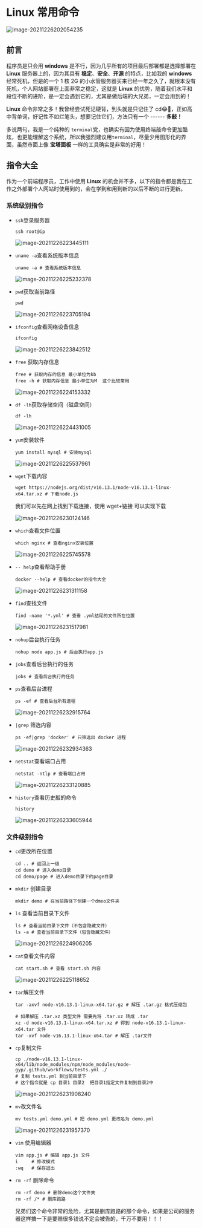 # Linux 常用命令

![image-20211226202054235](https://vitepress-source.oss-cn-beijing.aliyuncs.com/typoraimage-20211226202054235.png)

## 前言

程序员是只会用 **windows** 是不行，因为几乎所有的项目最后部署都是选择部署在 **Linux** 服务器上的，因为其具有 **稳定**、**安全**、**开源** 的特点，比如我的 **windows** 经常死机，但是的一个 1 核 2G 的小水管服务器买来已经一年之久了，就根本没有死机，个人网站部署在上面非常之稳定，这就是 **Linux** 的优势，随着我们水平和段位不断的进阶，是一定会遇到它的，尤其是做后端的大兄弟，一定会用到的！

**Linux** 命令非常之多！我曾经尝试死记硬背，到头就是只记住了 cd😂🤣，正如高中背单词，好记性不如烂笔头，想要记住它们，方法只有一个 ------ **多敲！**

多说两句，我是一个纯种的 `terminal`党，也确实有因为使用终端敲命令更加酷炫，也更能理解这个系统，所以我强烈建议用`terminal`，尽量少用图形化的界面，虽然市面上像 **宝塔面板** 一样的工具确实是非常的好用！

## 指令大全

作为一个前端程序员，工作中使用 **Linux** 的机会并不多，以下的指令都是我在工作之外部署个人网站时使用到的，会在学到和用到新的以后不断的进行更新。

### 系统级别指令

- `ssh`登录服务器

  ```
  ssh root@ip
  ```

  ![image-20211226223445111](https://vitepress-source.oss-cn-beijing.aliyuncs.com/typoraimage-20211226223445111.png)

- `uname -a`查看系统版本信息

  ```
  uname -a # 查看系统版本信息
  ```

  ![image-20211226225232378](https://vitepress-source.oss-cn-beijing.aliyuncs.com/typoraimage-20211226225232378.png)

- `pwd`获取当前路径

  ```
  pwd
  ```

  ![image-20211226223705194](https://vitepress-source.oss-cn-beijing.aliyuncs.com/typoraimage-20211226223705194.png)

- `ifconfig`查看网络设备信息

  ```
  ifconfig
  ```

  ![image-20211226223842512](https://vitepress-source.oss-cn-beijing.aliyuncs.com/typoraimage-20211226223842512.png)

- `free` 获取内存信息

  ```
  free # 获取内存的信息 最小单位为kb
  free -h # 获取内存信息 最小单位为M  这个比较常用
  ```

  ![image-20211226224153332](https://vitepress-source.oss-cn-beijing.aliyuncs.com/typoraimage-20211226224153332.png)

- `df -lh`获取存储空间（磁盘空间）

  ```
  df -lh
  ```

  ![image-20211226224431005](https://vitepress-source.oss-cn-beijing.aliyuncs.com/typoraimage-20211226224431005.png)

- `yum`安装软件

  ```
  yum install mysql # 安装mysql
  ```

  ![image-20211226225537961](https://vitepress-source.oss-cn-beijing.aliyuncs.com/typoraimage-20211226225537961.png)

- `wget`下载内容

  ```
  wget https://nodejs.org/dist/v16.13.1/node-v16.13.1-linux-x64.tar.xz # 下载node.js
  ```

  我们可以先在网上找到下载连接，使用 wget+链接 可以实现下载

  ![image-20211226230124146](https://vitepress-source.oss-cn-beijing.aliyuncs.com/typoraimage-20211226230124146.png)

- `which`查看文件位置

  ```
  which nginx # 查看nginx安装位置
  ```

  ![image-20211226225745578](https://vitepress-source.oss-cn-beijing.aliyuncs.com/typoraimage-20211226225745578.png)

- `-- help`查看帮助手册

  ```
  docker --help # 查看docker的指令大全
  ```

  ![image-20211226231311158](https://vitepress-source.oss-cn-beijing.aliyuncs.com/typoraimage-20211226231311158.png)

- `find`查找文件

  ```
  find -name '*.yml' # 查看 .yml结尾的文件所在位置
  ```

  ![image-20211226231517981](https://vitepress-source.oss-cn-beijing.aliyuncs.com/typoraimage-20211226231517981.png)

- `nohup`后台执行任务

  ```
  nohup node app.js # 后台执行app.js

  ```

- `jobs`查看后台执行的任务

  ```
  jobs # 查看后台执行的任务
  ```

- `ps`查看后台进程

  ```
  ps -ef # 查看后台所有进程
  ```

  ![image-20211226232915764](https://vitepress-source.oss-cn-beijing.aliyuncs.com/typoraimage-20211226232915764.png)

- `|grep` 筛选内容

  ```
  ps -ef|grep 'docker' # 只筛选出 docker 进程
  ```

  ![image-20211226232934363](https://vitepress-source.oss-cn-beijing.aliyuncs.com/typoraimage-20211226232934363.png)

- `netstat`查看端口占用

  ```
  netstat -ntlp # 查看端口占用
  ```

  ![image-20211226233120885](https://vitepress-source.oss-cn-beijing.aliyuncs.com/typoraimage-20211226233120885.png)

- `history`查看历史敲的命令

  ```
  history
  ```

  ![image-20211226233605944](https://vitepress-source.oss-cn-beijing.aliyuncs.com/typoraimage-20211226233605944.png)

### 文件级别指令

- `cd`更改所在位置

  ```
  cd .. # 返回上一级
  cd demo # 进入demo目录
  cd demo/page # 进入demo目录下的page目录
  ```

- `mkdir` 创建目录

  ```
  mkdir demo # 在当前路径下创建一个dmeo文件夹
  ```

- `ls` 查看当前目录下文件

  ```
  ls # 查看当前目录下文件（不包含隐藏文件）
  ls -a # 查看当前目录下文件（包含隐藏文件）
  ```

  ![image-20211226224906205](https://vitepress-source.oss-cn-beijing.aliyuncs.com/typoraimage-20211226224906205.png)

- `cat`查看文件内容

  ```
  cat start.sh # 查看 start.sh 内容
  ```

  ![image-20211226225118652](https://vitepress-source.oss-cn-beijing.aliyuncs.com/typoraimage-20211226225118652.png)

- `tar`解压文件

  ```
  tar -axvf node-v16.13.1-linux-x64.tar.gz # 解压 .tar.gz 格式压缩包

  # 如果解压 .tar.xz 类型文件 需要先将 .tar.xz 转成 .tar
  xz -d node-v16.13.1-linux-x64.tar.xz # 得到 node-v16.13.1-linux-x64.tar 文件
  tar -xvf node-v16.13.1-linux-x64.tar # 解压 .tar文件
  ```

- `cp`复制文件

  ```
  cp ./node-v16.13.1-linux-x64/lib/node_modules/npm/node_modules/node-gyp/.github/workflows/tests.yml ./
  # 复制 tests.yml 到当前目录下
  # 这个指令就是 cp 目录1 目录2  把目录1指定文件复制到目录2中
  ```

  ![image-20211226231908240](https://vitepress-source.oss-cn-beijing.aliyuncs.com/typoraimage-20211226231908240.png)

- `mv`改文件名

  ```
  mv tests.yml demo.yml # 把 demo.yml 更改名为 demo.yml
  ```

  ![image-20211226231957370](https://vitepress-source.oss-cn-beijing.aliyuncs.com/typoraimage-20211226231957370.png)

- `vim` 使用编辑器

  ```
  vim app.js # 编辑 app.js 文件
  i     # 修改模式
  :wq   # 保存退出
  ```

- `rm -rf` 删除命令

  ```
  rm -rf demo # 删除demo这个文件夹
  rm -rf /* # 删库跑路
  ```

  兄弟们这个命令非常的危险，尤其是删库跑路的那个命令，如果是公司的服务器这样搞一下是要赔很多钱说不定会被告的，千万不要用！！！
